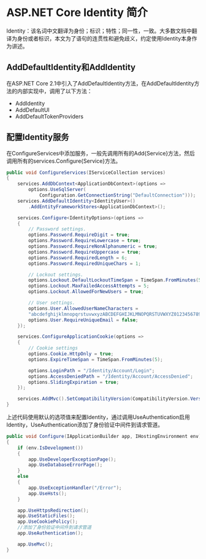 # ASP.NET Core Identity 简介

Identity：该名词中文翻译为身份；标识；特性；同一性，一致。大多数文档中翻译为身份或者标识，本文为了语句的连贯性和避免歧义，约定使用Identity本身作为讲述。



## AddDefaultIdentity和AddIdentity

在ASP.NET Core 2.1中引入了AddDefaultIdentity方法，在AddDefaultIdentity方法的内部实现中，调用了以下方法：

- AddIdentity
- AddDefaultUI
- AddDefaultTokenProviders



## 配置Identity服务

在ConfigureServices中添加服务，一般先调用所有的Add{Service}方法，然后调用所有的services.Configure{Service}方法。

```c#
public void ConfigureServices(IServiceCollection services)
{
    services.AddDbContext<ApplicationDbContext>(options =>
        options.UseSqlServer(
            Configuration.GetConnectionString("DefaultConnection")));
    services.AddDefaultIdentity<IdentityUser>()
        .AddEntityFrameworkStores<ApplicationDbContext>();

    services.Configure<IdentityOptions>(options =>
    {
        // Password settings.
        options.Password.RequireDigit = true;
        options.Password.RequireLowercase = true;
        options.Password.RequireNonAlphanumeric = true;
        options.Password.RequireUppercase = true;
        options.Password.RequiredLength = 6;
        options.Password.RequiredUniqueChars = 1;

        // Lockout settings.
        options.Lockout.DefaultLockoutTimeSpan = TimeSpan.FromMinutes(5);
        options.Lockout.MaxFailedAccessAttempts = 5;
        options.Lockout.AllowedForNewUsers = true;

        // User settings.
        options.User.AllowedUserNameCharacters =
        "abcdefghijklmnopqrstuvwxyzABCDEFGHIJKLMNOPQRSTUVWXYZ0123456789-._@+";
        options.User.RequireUniqueEmail = false;
    });

    services.ConfigureApplicationCookie(options =>
    {
        // Cookie settings
        options.Cookie.HttpOnly = true;
        options.ExpireTimeSpan = TimeSpan.FromMinutes(5);

        options.LoginPath = "/Identity/Account/Login";
        options.AccessDeniedPath = "/Identity/Account/AccessDenied";
        options.SlidingExpiration = true;
    });

    services.AddMvc().SetCompatibilityVersion(CompatibilityVersion.Version_2_1);
}
```

上述代码使用默认的选项值来配置Identity，通过调用UseAuthentication启用Identity，UseAuthentication添加了身份验证中间件到请求管道。

```c#
public void Configure(IApplicationBuilder app, IHostingEnvironment env)
{
    if (env.IsDevelopment())
    {
        app.UseDeveloperExceptionPage();
        app.UseDatabaseErrorPage();
    }
    else
    {
        app.UseExceptionHandler("/Error");
        app.UseHsts();
    }

    app.UseHttpsRedirection();
    app.UseStaticFiles();
    app.UseCookiePolicy();
	//添加了身份验证中间件到请求管道
    app.UseAuthentication();

    app.UseMvc();
}
```





